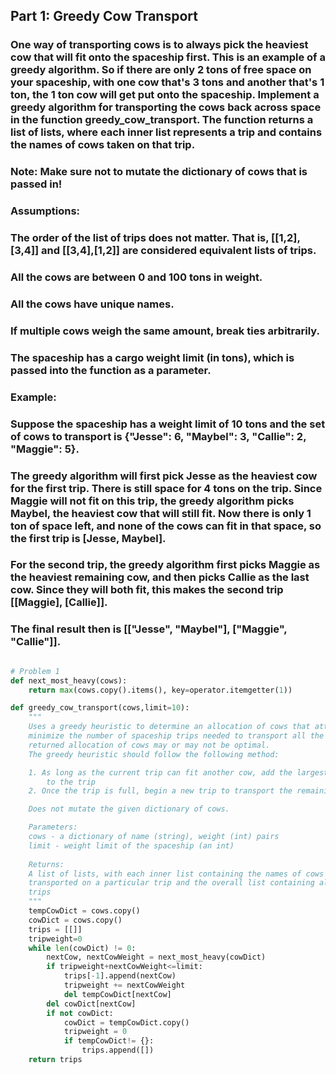 ## Part 1: Greedy Cow Transport

### One way of transporting cows is to always pick the heaviest cow that will fit onto the spaceship first. This is an example of a greedy algorithm. So if there are only 2 tons of free space on your spaceship, with one cow that's 3 tons and another that's 1 ton, the 1 ton cow will get put onto the spaceship. Implement a greedy algorithm for transporting the cows back across space in the function greedy_cow_transport. The function returns a list of lists, where each inner list represents a trip and contains the names of cows taken on that trip.

### Note: Make sure not to mutate the dictionary of cows that is passed in!

### Assumptions:

###  The order of the list of trips does not matter. That is, [[1,2],[3,4]] and [[3,4],[1,2]] are considered equivalent lists of trips.
###  All the cows are between 0 and 100 tons in weight.
###  All the cows have unique names.
###  If multiple cows weigh the same amount, break ties arbitrarily.
###  The spaceship has a cargo weight limit (in tons), which is passed into the function as a parameter.
###  Example:

###  Suppose the spaceship has a weight limit of 10 tons and the set of cows to transport is {"Jesse": 6, "Maybel": 3, "Callie": 2, "Maggie": 5}.

###  The greedy algorithm will first pick Jesse as the heaviest cow for the first trip. There is still space for 4 tons on the trip. Since Maggie will not fit on this trip, the greedy algorithm picks Maybel, the heaviest cow that will still fit. Now there is only 1 ton of space left, and none of the cows can fit in that space, so the first trip is [Jesse, Maybel].

###  For the second trip, the greedy algorithm first picks Maggie as the heaviest remaining cow, and then picks Callie as the last cow. Since they will both fit, this makes the second trip [[Maggie], [Callie]].

###  The final result then is [["Jesse", "Maybel"], ["Maggie", "Callie"]].


```py

# Problem 1
def next_most_heavy(cows):
    return max(cows.copy().items(), key=operator.itemgetter(1))

def greedy_cow_transport(cows,limit=10):
    """
    Uses a greedy heuristic to determine an allocation of cows that attempts to
    minimize the number of spaceship trips needed to transport all the cows. The
    returned allocation of cows may or may not be optimal.
    The greedy heuristic should follow the following method:

    1. As long as the current trip can fit another cow, add the largest cow that will fit
        to the trip
    2. Once the trip is full, begin a new trip to transport the remaining cows

    Does not mutate the given dictionary of cows.

    Parameters:
    cows - a dictionary of name (string), weight (int) pairs
    limit - weight limit of the spaceship (an int)
    
    Returns:
    A list of lists, with each inner list containing the names of cows
    transported on a particular trip and the overall list containing all the
    trips
    """
    tempCowDict = cows.copy()
    cowDict = cows.copy()
    trips = [[]]
    tripweight=0
    while len(cowDict) != 0:
        nextCow, nextCowWeight = next_most_heavy(cowDict)
        if tripweight+nextCowWeight<=limit:
            trips[-1].append(nextCow)
            tripweight += nextCowWeight
            del tempCowDict[nextCow]
        del cowDict[nextCow]
        if not cowDict:
            cowDict = tempCowDict.copy()
            tripweight = 0
            if tempCowDict!= {}:
                trips.append([])
    return trips
```